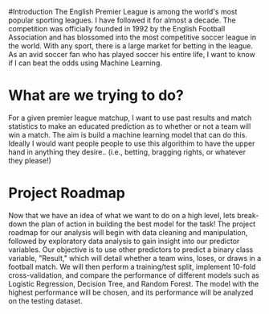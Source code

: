 
#Introduction
The English Premier League is among the world's most popular sporting leagues. I have followed it for almost a decade. The competition was officially founded in 1992 by the English Football Association and has blossomed into the most competitive soccer league in the world. With any sport, there is a large market for betting in the league. As an avid soccer fan who has played soccer his entire life, I want to know if I can beat the odds using Machine Learning.

# What are we trying to do?
For a given premier league matchup, I want to use past results and match statistics to make an educated prediction as to whether or not a team will win a match. The aim is build a machine learning model that can do this. Ideally I would want people people to use this algorithim to have the upper hand in anything they desire.. (i.e., betting, bragging rights, or whatever they please!)

# Project Roadmap
Now that we have an idea of what we want to do on a high level, lets break-down the plan of action in building the best model for the task! The project roadmap for our analysis will begin with data cleaning and manipulation, followed by exploratory data analysis to gain insight into our predictor variables. Our objective is to use other predictors to predict a binary class variable, "Result," which will detail whether a team wins, loses, or draws in a football match. We will then perform a training/test split, implement 10-fold cross-validation, and compare the performance of different models such as Logistic Regression, Decision Tree, and Random Forest. The model with the highest performance will be chosen, and its performance will be analyzed on the testing dataset.
